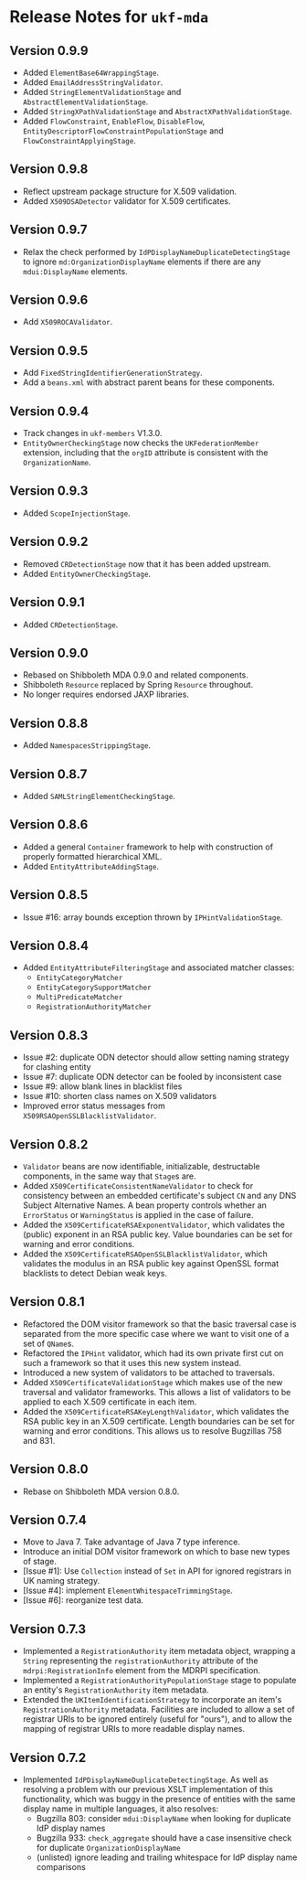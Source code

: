 # Release Notes for `ukf-mda`

## Version 0.9.9 ##

* Added `ElementBase64WrappingStage`.
* Added `EmailAddressStringValidator`.
* Added `StringElementValidationStage` and `AbstractElementValidationStage`.
* Added `StringXPathValidationStage` and `AbstractXPathValidationStage`.
* Added `FlowConstraint`, `EnableFlow`, `DisableFlow`, `EntityDescriptorFlowConstraintPopulationStage`
  and `FlowConstraintApplyingStage`.

## Version 0.9.8 ##

* Reflect upstream package structure for X.509 validation.
* Added `X509DSADetector` validator for X.509 certificates.

## Version 0.9.7 ##

* Relax the check performed by `IdPDisplayNameDuplicateDetectingStage` to ignore `md:OrganizationDisplayName` elements
if there are any `mdui:DisplayName` elements.

## Version 0.9.6 ##

* Add `X509ROCAValidator`.

## Version 0.9.5 ##

* Add `FixedStringIdentifierGenerationStrategy`.
* Add a `beans.xml` with abstract parent beans for these components.

## Version 0.9.4 ##

* Track changes in `ukf-members` V1.3.0.
* `EntityOwnerCheckingStage` now checks the `UKFederationMember` extension,
including that the `orgID` attribute is consistent with the `OrganizationName`.

## Version 0.9.3 ##

* Added `ScopeInjectionStage`.

## Version 0.9.2 ##

* Removed `CRDetectionStage` now that it has been added upstream.
* Added `EntityOwnerCheckingStage`.

## Version 0.9.1 ##

* Added `CRDetectionStage`.

## Version 0.9.0 ##

* Rebased on Shibboleth MDA 0.9.0 and related components.
* Shibboleth `Resource` replaced by Spring `Resource` throughout.
* No longer requires endorsed JAXP libraries.

## Version 0.8.8 ##

* Added `NamespacesStrippingStage`.

## Version 0.8.7 ##

* Added `SAMLStringElementCheckingStage`.

## Version 0.8.6 ##

* Added a general `Container` framework to help with construction of properly formatted hierarchical XML.
* Added `EntityAttributeAddingStage`.

## Version 0.8.5 ##

* Issue #16: array bounds exception thrown by `IPHintValidationStage`.

## Version 0.8.4 ##

* Added `EntityAttributeFilteringStage` and associated matcher classes:
	* `EntityCategoryMatcher`
	* `EntityCategorySupportMatcher`
	* `MultiPredicateMatcher`
	* `RegistrationAuthorityMatcher`

## Version 0.8.3 ##

* Issue #2: duplicate ODN detector should allow setting naming strategy for clashing entity
* Issue #7: duplicate ODN detector can be fooled by inconsistent case
* Issue #9: allow blank lines in blacklist files
* Issue #10: shorten class names on X.509 validators
* Improved error status messages from `X509RSAOpenSSLBlacklistValidator`.

## Version 0.8.2

* `Validator` beans are now identifiable, initializable, destructable components, in the same way that `Stage`s are.
* Added `X509CertificateConsistentNameValidator` to check for consistency between an embedded certificate's subject `CN` and any DNS Subject Alternative Names. A bean property controls whether an `ErrorStatus` or `WarningStatus` is applied in the case of failure.
* Added the `X509CertificateRSAExponentValidator`, which validates the (public) exponent in an RSA public key. Value boundaries can be set for warning and error conditions.
* Added the `X509CertificateRSAOpenSSLBlacklistValidator`, which validates the modulus in an RSA public key against OpenSSL format blacklists to detect Debian weak keys.

## Version 0.8.1

* Refactored the DOM visitor framework so that the basic traversal case is separated from the more specific case where we want to visit one of a set of `QName`s.
* Refactored the `IPHint` validator, which had its own private first cut on such a framework so that it uses this new system instead.
* Introduced a new system of validators to be attached to traversals.
* Added `X509CertificateValidationStage` which makes use of the new  traversal and validator frameworks. This allows a list of validators to be applied to each X.509 certificate in each item.
* Added the `X509CertificateRSAKeyLengthValidator`, which validates the RSA public key in an X.509 certificate. Length boundaries can be set for warning and error conditions. This allows us to resolve Bugzillas 758 and 831.

## Version 0.8.0 ##

* Rebase on Shibboleth MDA version 0.8.0.

## Version 0.7.4 ##

* Move to Java 7.  Take advantage of Java 7 type inference.
* Introduce an initial DOM visitor framework on which to base new types of stage.
* \[Issue #1\]: Use `Collection` instead of `Set` in API for ignored registrars in UK naming strategy.
* \[Issue #4\]: implement `ElementWhitespaceTrimmingStage`.
* \[Issue #6\]: reorganize test data.

## Version 0.7.3 ##

* Implemented a `RegistrationAuthority` item metadata object, wrapping a `String` representing the `registrationAuthority` attribute of the `mdrpi:RegistrationInfo` element from the MDRPI specification.
* Implemented a `RegistrationAuthorityPopulationStage` stage to populate an entity's `RegistrationAuthority` item metadata.
* Extended the `UKItemIdentificationStrategy` to incorporate an item's `RegistrationAuthority` metadata.  Facilities are included to allow a set of registrar URIs to be ignored entirely (useful for "ours"), and to allow the mapping of registrar URIs to more readable display names.

## Version 0.7.2

* Implemented `IdPDisplayNameDuplicateDetectingStage`.  As well as resolving a problem with our previous XSLT implementation of this functionality, which was buggy in the presence of entities with the same display name in multiple languages, it also resolves:
	* Bugzilla 803: consider `mdui:DisplayName` when looking for duplicate IdP display names
	* Bugzilla 933: `check_aggregate` should have a case insensitive check for duplicate `OrganizationDisplayName`
	* (unlisted) ignore leading and trailing whitespace for IdP display name comparisons

